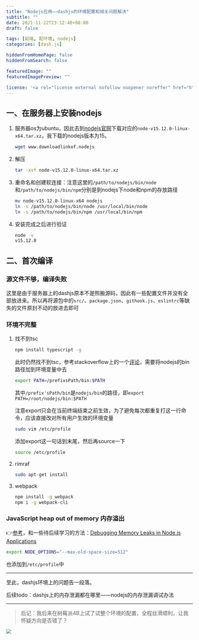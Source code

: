 ```yaml
---
title: "Nodejs应用——dashjs的环境配置和相关问题解决"
subtitle: ""
date: 2021-11-22T23:12:48+08:00
draft: false

tags: [前端, 配环境, nodejs]
categories: [dash.js]

hiddenFromHomePage: false
hiddenFromSearch: false

featuredImage: ""
featuredImagePreview: ""

license: '<a rel="license external nofollow noopener noreffer" href="https://creativecommons.org/licenses/by-nc/4.0/" target="_blank">CC BY-NC 4.0</a>'
---
```



## 一、在服务器上安装nodejs

1. 服务器os为ubuntu，因此去到[nodejs官网](https://nodejs.org/en/download/)下载对应的`node-v15.12.0-linux-x64.tar.xz`，我下载的nodejs版本为15。

   ```bash
   wget www.downloadlinkof.nodejs
   ```

2. 解压

   ```bash
   tar -xvf node-v15.12.0-linux-x64.tar.xz
   ```

3. 重命名和创建软连接：注意这里的`/path/to/nodejs/bin/node`和`/path/to/nodejs/bin/npm`分别是到nodejs下node和npm的存放路径

   ```bash
   mv node-v15.12.0-linux-x64 nodejs
   ln -s /path/to/nodejs/bin/node /usr/local/bin/node
   ln -s /path/to/nodejs/bin/npm /usr/local/bin/npm
   ```

4. 安装完成之后进行验证

   ```bash
   node -v
   v15.12.0
   ```

## 二、首次编译

### 源文件不够，编译失败

这里是由于服务器上的dashjs原本不是照搬源码，因此有一些配置文件并没有全部放进来。所以再将源包中的`src/`、`package.json`、`githook.js`、`eslintrc`等缺失的文件原封不动的放进去即可

### 环境不完整

1. 找不到tsc

   ```bash
   npm install typescript -g
   ```

   此时仍然找不到tsc，参考stackoverflow上的一个[评论](https://stackoverflow.com/questions/39404922/tsc-command-not-found-in-compiling-typescript)，需要将nodejs的bin路径加到环境变量中去

   ```bash
   export PATH=/prefixsPath/bin:$PATH
   ```

   其中`/prefix'sPath/bin`是`nodejs/bin`的路径，即`export PATH=/root/nodejs/bin:$PATH`

   注意export只会在当前终端结束之前生效，为了避免每次都重复打这一行命令，应该直接改对所有用户生效的环境变量

   ```bash
   sudo vim /etc/profile
   ```

   添加export这一句话到末尾，然后再source一下

   ```bash
   source /etc/profile
   ```

2. rimraf

   ```bash
   sudo apt-get install
   ```

3. webpack

   ```bash
   npm install -g webpack
   npm i -g webpack-cli
   ```

### JavaScript heap out of memory 内存溢出

👉[参考](https://stackoverflow.com/questions/53230823/fatal-error-ineffective-mark-compacts-near-heap-limit-allocation-failed-javas)，和一些待后续学习的方法：[Debugging Memory Leaks in Node.js Applications](https://www.toptal.com/nodejs/debugging-memory-leaks-node-js-applications)

```bash
export NODE_OPTIONS="--max-old-space-size=512"
```

也添加到`/etc/profile`中



---



至此，dashjs环境上的问题告一段落。

后续todo：dashjs上的内存泄漏都在哪里——nodejs的内存泄漏调试办法

------



> 后记：我后来在树莓派4B上试了试整个环境的配置，全程丝滑顺利，让我怀疑方向是否错了？

<img src="https://gitee.com/tanneho/pic/raw/master/img/202111211818982.png" style="zoom: 80%;" />

